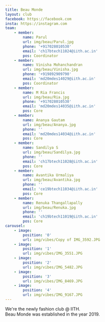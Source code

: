 ```yaml
---
title: Beau Monde
layout: club
facebook: https://facebook.com
insta: https://instagram.com
team:
    - member:
        name: Parul
        url: img/beau/Parul.jpg
        phone: '+917028010530'
        email: 'ch17btech11024@iith.ac.in'
        pos: Coordinator
    - member:
        name: Vinisha Mohanchandran
        url: img/beau/Vinisha.jpg
        phone: '+919892909790'
        email: 'md20mdes14029@iith.ac.in'
        pos: Coordinator
    - member:
        name: M Ria Francis
        url: img/beau/Ria.jpg
        phone: '+917028010530'
        email: 'md20mdes14035@iith.ac.in'
        pos: Core
    - member:
        name: Ananya Gautam
        url: img/beau/Ananya.jpg
        phone: ''
        email: 'md20mdes14034@iith.ac.in'
        pos: Core
    - member:
        name: Sandilya S
        url: img/beau/Sandilya.jpg
        phone: ''
        email: 'ch17btech11028@iith.ac.in'
        pos: Core
    - member:
        name: Avantika Urmaliya
        url: img/beau/Avantika.jpg
        phone: ''
        email: 'ce19btech11034@iith.ac.in'
        pos: Core
    - member:
        name: Renuka Thangallapally
        url: img/beau/Renuka.jpg
        phone: ''
        email: 'ch19btech11019@iith.ac.in'
        pos: Core
carousel:
    - image:
        position: '0'
        url: img/vibes/Copy of IMG_3592.JPG
    - image: 
        position: '1'
        url: img/vibes/IMG_3551.JPG
    - image:
        position: '2'
        url: img/vibes/IMG_5482.JPG
    - image: 
        position: '3'
        url: img/vibes/IMG_8469.JPG 
    - image:
        position: '4'
        url: img/vibes/IMG_9167.JPG 
---
```


We're the newly fashion club @ IITH.   
Beau Monde was established in the year 2019.
